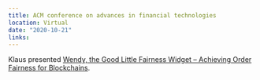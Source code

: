 ```yaml
---
title: ACM conference on advances in financial technologies
location: Virtual
date: "2020-10-21"
links:
---
```


Klaus presented [Wendy, the Good Little Fairness Widget – Achieving Order Fairness for Blockchains](https://eprint.iacr.org/2020/885).
